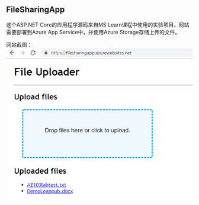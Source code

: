 ## FileSharingApp

这个ASP.NET Core的应用程序源码来自MS Learn课程中使用的实验项目。网站需要部署到Azure App Service中，并使用Azure Storage存储上传的文件。

网站截图：
![网站截图](media/FileSharingApp.PNG)

